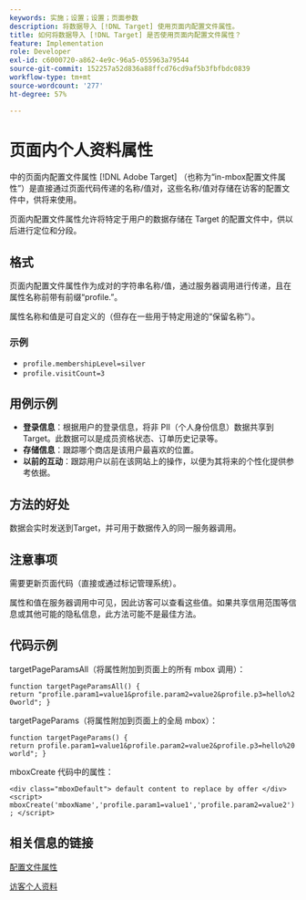 ```yaml
---
keywords: 实施；设置；设置；页面参数
description: 将数据导入 [!DNL Target] 使用页面内配置文件属性。
title: 如何将数据导入 [!DNL Target] 是否使用页面内配置文件属性？
feature: Implementation
role: Developer
exl-id: c6000720-a862-4e9c-96a5-055963a79544
source-git-commit: 152257a52d836a88ffcd76cd9af5b3fbfbdc0839
workflow-type: tm+mt
source-wordcount: '277'
ht-degree: 57%

---
```


# 页面内个人资料属性

中的页面内配置文件属性 [!DNL Adobe Target] （也称为“in-mbox配置文件属性”）是直接通过页面代码传递的名称/值对，这些名称/值对存储在访客的配置文件中，供将来使用。

页面内配置文件属性允许将特定于用户的数据存储在 Target 的配置文件中，供以后进行定位和分段。

## 格式

页面内配置文件属性作为成对的字符串名称/值，通过服务器调用进行传递，且在属性名称前带有前缀“profile.”。

属性名称和值是可自定义的（但存在一些用于特定用途的“保留名称”）。

### 示例

* `profile.membershipLevel=silver`
* `profile.visitCount=3`

## 用例示例

* **登录信息**：根据用户的登录信息，将非 PII（个人身份信息）数据共享到 Target。此数据可以是成员资格状态、订单历史记录等。
* **存储信息**：跟踪哪个商店是该用户最喜欢的位置。
* **以前的互动**：跟踪用户以前在该网站上的操作，以便为其将来的个性化提供参考依据。

## 方法的好处

数据会实时发送到Target，并可用于数据传入的同一服务器调用。

## 注意事项

需要更新页面代码（直接或通过标记管理系统）。

属性和值在服务器调用中可见，因此访客可以查看这些值。如果共享信用范围等信息或其他可能的隐私信息，此方法可能不是最佳方法。

## 代码示例

targetPageParamsAll（将属性附加到页面上的所有 mbox 调用）：

`function targetPageParamsAll() { return "profile.param1=value1&profile.param2=value2&profile.p3=hello%20world"; }`

targetPageParams（将属性附加到页面上的全局 mbox）：

`function targetPageParams() { return profile.param1=value1&profile.param2=value2&profile.p3=hello%20world"; }`

mboxCreate 代码中的属性：

`<div class="mboxDefault"> default content to replace by offer </div> <script> mboxCreate('mboxName','profile.param1=value1','profile.param2=value2'); </script>`

## 相关信息的链接

[配置文件属性](/help/main/c-target/c-visitor-profile/profile-parameters.md#concept_01A30B4762D64CD5946B3AA38DC8A201)

[访客个人资料](/help/main/c-target/c-audiences/c-target-rules/visitor-profile.md#concept_E972690B9A4C4372A34229FA37EDA38E)

